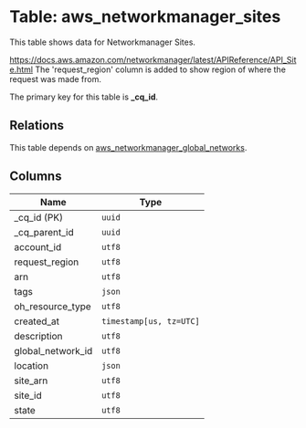# Table: aws_networkmanager_sites

This table shows data for Networkmanager Sites.

https://docs.aws.amazon.com/networkmanager/latest/APIReference/API_Site.html
The  'request_region' column is added to show region of where the request was made from.

The primary key for this table is **_cq_id**.

## Relations

This table depends on [aws_networkmanager_global_networks](aws_networkmanager_global_networks.md).

## Columns

| Name          | Type          |
| ------------- | ------------- |
|_cq_id (PK)|`uuid`|
|_cq_parent_id|`uuid`|
|account_id|`utf8`|
|request_region|`utf8`|
|arn|`utf8`|
|tags|`json`|
|oh_resource_type|`utf8`|
|created_at|`timestamp[us, tz=UTC]`|
|description|`utf8`|
|global_network_id|`utf8`|
|location|`json`|
|site_arn|`utf8`|
|site_id|`utf8`|
|state|`utf8`|